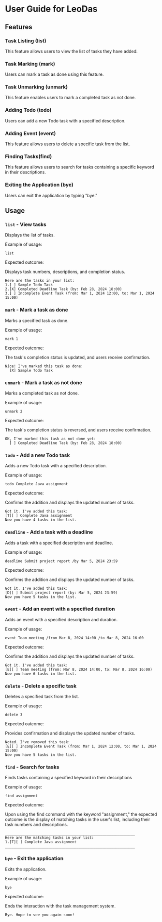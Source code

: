# User Guide for LeoDas

## Features 

### Task Listing (list)

This feature allows users to view the list of tasks they have added.

### Task Marking (mark)

Users can mark a task as done using this feature.

### Task Unmarking (unmark)

This feature enables users to mark a completed task as not done.

### Adding Todo (todo)

Users can add a new Todo task with a specified description.

### Adding Event (event)

This feature allows users to delete a specific task from the list.

### Finding Tasks(find)

This feature allows users to search for tasks containing a specific keyword in their descriptions.

### Exiting the Application (bye)

Users can exit the application by typing "bye."

## Usage

### `list` - View tasks

Displays the list of tasks.

Example of usage: 

`list`

Expected outcome:

Displays task numbers, descriptions, and completion status.

```
Here are the tasks in your list:
1.[ ] Sample Todo Task
2.[X] Completed Deadline Task (by: Feb 28, 2024 18:00)
3.[ ] Incomplete Event Task (from: Mar 1, 2024 12:00, to: Mar 1, 2024 15:00)

```

### `mark` - Mark a task as done

Marks a specified task as done.

Example of usage: 

`mark 1`

Expected outcome:

The task's completion status is updated, and users receive confirmation.

```
Nice! I've marked this task as done:
  [X] Sample Todo Task
```

### `unmark` - Mark a task as not done

Marks a completed task as not done.

Example of usage: 

`unmark 2`

Expected outcome:

The task's completion status is reversed, and users receive confirmation.

```
OK, I've marked this task as not done yet:
  [ ] Completed Deadline Task (by: Feb 28, 2024 18:00)
```

### `todo` - Add a new Todo task

Adds a new Todo task with a specified description.

Example of usage: 

`todo Complete Java assignment`

Expected outcome:

Confirms the addition and displays the updated number of tasks.

```
Got it. I've added this task:
[T][ ] Complete Java assignment
Now you have 4 tasks in the list.
```
### `deadline` - Add a task with a deadline

Adds a task with a specified description and deadline.

Example of usage: 

`deadline Submit project report /by Mar 5, 2024 23:59`

Expected outcome:

Confirms the addition and displays the updated number of tasks.

```
Got it. I've added this task:
[D][ ] Submit project report (by: Mar 5, 2024 23:59)
Now you have 5 tasks in the list.
```
### `event` - Add an event with a specified duration

Adds an event with a specified description and duration.

Example of usage: 

`event Team meeting /from Mar 8, 2024 14:00 /to Mar 8, 2024 16:00`

Expected outcome:

Confirms the addition and displays the updated number of tasks.

```
Got it. I've added this task:
[E][ ] Team meeting (from: Mar 8, 2024 14:00, to: Mar 8, 2024 16:00)
Now you have 6 tasks in the list.
```
### `delete` - Delete a specific task

Deletes a specified task from the list.

Example of usage: 

`delete 3`

Expected outcome:

Provides confirmation and displays the updated number of tasks.

```
Noted. I've removed this task: 
[E][ ] Incomplete Event Task (from: Mar 1, 2024 12:00, to: Mar 1, 2024 15:00)
Now you have 5 tasks in the list.
```
### `find` - Search for tasks

Finds tasks containing a specified keyword in their descriptions

Example of usage: 

`find assignment`

Expected outcome:

Upon using the find command with the keyword "assignment," the expected outcome is the display of matching tasks in the user's list, including their task numbers and descriptions.

```
____________________________________________________________
Here are the matching tasks in your list:
1.[T][ ] Complete Java assignment
____________________________________________________________
```

### `bye` - Exit the application

Exits the application.

Example of usage: 

`bye`

Expected outcome:

Ends the interaction with the task management system.

```
Bye. Hope to see you again soon!
```
